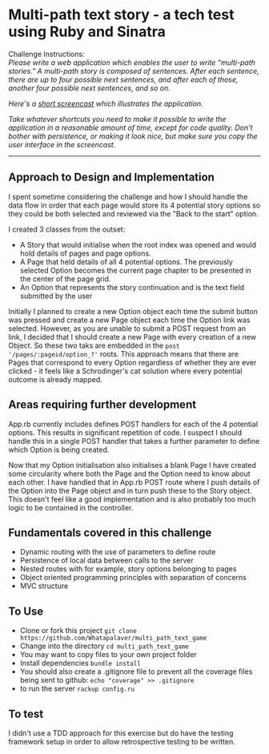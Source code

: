 Multi-path text story - a tech test using Ruby and Sinatra
====

Challenge Instructions:  
_Please write a web application which enables the user to write "multi-path stories." A multi-path story is composed of sentences. After each sentence, there are up to four possible next sentences, and after each of those, another four possible next sentences, and so on._

_Here's a [short screencast](http://oneis-recruitment.s3.amazonaws.com/2014/stories-web-app.mp4) which illustrates the application._

_Take whatever shortcuts you need to make it possible to write the application in a reasonable amount of time, except for code quality. Don't bother with persistence, or making it look nice, but make sure you copy the user interface in the screencast._

___

Approach to Design and Implementation
---

I spent sometime considering the challenge and how I should handle the data flow in order that each page would store its 4 potential story options so they could be both selected and reviewed via the "Back to the start" option.

I created 3 classes from the outset: 

- A Story that would initialise when the root index was opened and would hold details of pages and page options.
- A Page that held details of all 4 potential options. The previously selected Option becomes the current page chapter to be presented in the center of the page grid.
- An Option that represents the story continuation and is the text field submitted by the user

Initially I planned to create a new Option object each time the submit button was pressed and create a new Page object each time the Option link was selected. However, as you are unable to submit a POST request from an <a> link, I decided that I should create a new Page with every creation of a new Object. So these two taks are embedded in the `post '/pages/:pageid/option_?'` roots. This approach means that there are Pages that correspond to every Option regardless of whether they are ever clicked - it feels like a Schrodinger's cat solution where every potential outcome is already mapped.

Areas requiring further development
---

App.rb currently includes defines POST handlers for each of the 4 potential options. This results in significant repetition of code. I suspect I should handle this in a single POST handler that takes a further parameter to define which Option is being created.

Now that my Option initialisation also initialises a blank Page I have created some circularity where both the Page and the Option need to know about each other. I have handled that in App.rb POST route where I push details of the Option into the Page object and in turn push these to the Story object. This doesn't feel like a good implementation and is also probably too much logic to be contained in the controller. 

Fundamentals covered in this challenge
---

- Dynamic routing with the use of parameters to define route
- Persistence of local data between calls to the server
- Nested routes with for example, story options belonging to pages
- Object oriented programming principles with separation of concerns
- MVC structure

To Use
---

- Clone or fork this project `git clone https://github.com/Whatapalaver/multi_path_text_game`
- Change into the directory `cd multi_path_text_game`
- You may want to copy files to your own project folder
- Install dependencies `bundle install`
- You should also create a .gitignore file to prevent all the coverage files being sent to github: `echo "coverage" >> .gitignore`  
- to run the server `rackup config.ru`

To test
---

I didn't use a TDD approach for this exercise but do have the testing framework setup in order to allow retrospective testing to be written.
<!-- - This command will run both the rspec tests and simplecov `bundle exec rspec`
- To view the coverage detail as a webpage run `open coverage/index.html` -->

